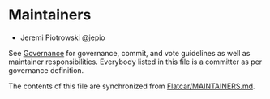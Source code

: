 # Maintainers

* Jeremi Piotrowski @jepio

See [Governance](https://github.com/flatcar-linux/Flatcar/blob/main/governance.md) for governance, commit, and vote guidelines as well as maintainer responsibilities. Everybody listed in this file is a committer as per governance definition.

The contents of this file are synchronized from [Flatcar/MAINTAINERS.md](https://github.com/flatcar-linux/Flatcar/blob/main/MAINTAINERS.md).
